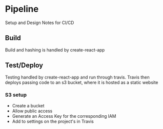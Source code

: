 # Pipeline
Setup and Design Notes for CI/CD

## Build
Build and hashing is handled by create-react-app

## Test/Deploy
Testing handled by create-react-app and run through travis. Travis then deploys passing code to an s3 bucket, where it is hosted as a static website

### S3 setup
 - Create a bucket
 - Allow public access
 - Generate an Access Key for the corresponding IAM
 - Add to settings on the project's in Travis
